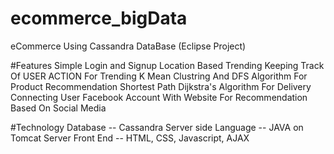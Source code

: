# ecommerce_bigData
eCommerce Using Cassandra DataBase (Eclipse Project)

#Features
Simple Login and Signup
Location Based Trending
Keeping Track Of USER ACTION For Trending
K Mean Clustring And DFS Algorithm For Product Recommendation
Shortest Path Dijkstra's Algorithm For Delivery
Connecting User Facebook Account With Website For Recommendation Based On Social Media

#Technology
Database -- Cassandra
Server side Language -- JAVA on Tomcat Server
Front End -- HTML, CSS, Javascript, AJAX
